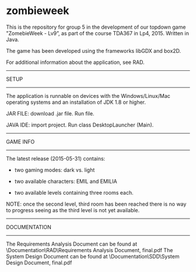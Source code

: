 # zombieweek
This is the repository for group 5 in the development of our topdown game "ZomebieWeek - Lv9”, as part of the course TDA367 in Lp4, 2015. Written in Java. 

The game has been developed using the frameworks libGDX and box2D.

For additional information about the application, see RAD. 

********************************
SETUP
********************************

The application is runnable on devices with the Windows/Linux/Mac operating systems and an installation of JDK 1.8 or higher.

JAR FILE: download .jar file. Run file. 


JAVA IDE: import project. Run class DesktopLauncher (Main). 

********************************
GAME INFO
********************************

The latest release (2015-05-31) contains:
- two gaming modes: dark vs. light

- two available characters: EMIL and EMILIA

- two available levels containing three rooms each. 

NOTE: once the second level, third room has been reached there is no way to progress seeing as the third level is not yet available. 

********************************
DOCUMENTATION
********************************
The Requirements Analysis Document can be found at \Documentation\RAD\Requirements Analysis Document, final.pdf
The System Design Document can be found at \Documentation\SDD\System Design Document, final.pdf
